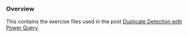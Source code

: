 ### Overview

This contains the exercise files used in the post [Duplicate Detection with Power Query](https://powerqueryforaccountants.com/post/creating-a-simple-accounting-system-with-power-query/).
